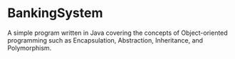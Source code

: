 # BankingSystem

A simple program written in Java covering the concepts of Object-oriented programming such as Encapsulation, Abstraction, Inheritance, and Polymorphism.
